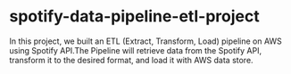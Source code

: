 # spotify-data-pipeline-etl-project
In this project, we built an ETL (Extract, Transform, Load) pipeline on AWS using Spotify API.The Pipeline will retrieve data from the Spotify API, transform it to the desired format, and load it with AWS data store.    
